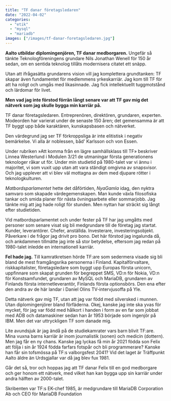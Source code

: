 ```yaml
---
title: "TF danar företagsledaren"
date: "2022-04-02"
categories: 
  - "etik"
  - "mysql"
  - "mariadb"
images: ["/images/tf-danar-foretagsledaren.jpg"]
---
```


__Aalto utbildar diplomingenjören, TF danar medborgaren.__ Ungefär så tänkte Teknologföreningens grundare Nils Jonathan Wenell för 150 år sedan, om en sentida teknolog tillåts modernisera citatet ett snäpp. 

Utan att ifrågasätta grundarens vision vill jag komplettera grundtanken: TF skapar även fundamentet för medlemmens yrkeskarriär. Jag kom till TF för att ha roligt och umgås med likasinnade. Jag fick intellektuellt tuggmotstånd och lärdomar för livet. 

__Men vad jag inte förstod förrän långt senare var att TF gav mig det nätverk som jag skulle bygga min karriär på.__

TF danar företagsledaren. Entreprenören, direktören, grundaren, experten. Modeorden har varierat under de senaste 150 åren; det gemensamma är att TF byggt upp både karaktären, kunskapsbasen och nätverket. 

Den värdegrund jag ser TF förkroppsliga är inte elitistisk i negativ bemärkelse. Vi alla är noblessen, båd' Karlsson och von Essen. 
 
Under rubriken »Att komma från en lägre samhällsklass till TF» beskriver Linnea Westerlund i Modulen 3/21 de utmaningar första generationens teknologer råkar ut för. Under min studietid på 1980-talet var vi ännu i majoritet, vi som vuxit upp utan att vara ständigt omgivna av snapsvisor. Och jag upplever att vi blev väl mottagna av dem med djupare rötter i teknologkulturen.

_Matbordsparlamentet_ hette det dåförtiden, _NyaGamla_ idag, den nyktra samvaro som skapade värdegemenskapen. Man kunde växla filosofiska tankar och smida planer för nästa övningsarbete eller sommarjobb. Jag tänkte mig att jag hade roligt för stunden. Men nyttan har sträckt sig långt efter studietiden.

Vid matbordsparlamentet och under fester på TF har jag umgåtts med personer som senare visat sig bli medgrundare till de företag jag startat. Kunder, leverantörer. Chefer, anställda. Investerare, investeringsobjekt. Påverkare i de frågor jag drivit pro bono. Det här förstod jag ingalunda då, och ankdammen tillmätte jag inte så stor betydelse, eftersom jag redan på 1980-talet inledde en internationell karriär.

__Fel hade jag.__ Till kamratkretsen hörde TF:are som sedermera visade sig bli bland de mest framgångsrika personerna i Finland. Kapitalförvaltare, riskkapitalister, företagsledare som byggt upp Europas första unicorn, uppfinnare som skapat grunden för begreppet SMS, VD:n för Nokia, VD:n för Konstsamfundet, grundaren av MySQL och MariaDB, grundaren av Finlands första internetleverantör, Finlands första optionsbörs. Den ena efter den andra av de här landar i Daniel Olins TV-intervjusoffa på Yle. 

Detta nätverk gav mig TF, utan att jag var född med silversked i munnen. Utan diplomingenjörer bland förfäderna. Okej, kanske jag inte ska yvas för mycket, för jag var född med hålkort i handen i form av en far som jobbat med ADB och datamaskiner sedan han år 1953 började som ingenjör på IBM. Men det var uttryckligen TF som danade mig.

Lite avundsjuk är jag ändå på de studiekamrater vars barn blivit TF:are. Mina vuxna barns karriär är inom journalistik (sonen) och medicin (dottern). Men jag får en ny chans. Kanske jag lyckas få min år 2021 födda son Felix att följa i sin år 1924 födda farfars fotspår och bli programmerare? Kanske han får sin tofsmössa på TF:s valborgsfest 2041? Vid det laget är Träffpunkt Aalto äldre än Urdsgjallar var då jag blev fux 1981. 

Går det så, tror och hoppas jag att TF danar Felix till en god medborgare och ger honom ett nätverk, med vilket han kan bygga upp sin karriär under andra hälften av 2000-talet.

Skribenten var TF:s EK-chef 1985, är medgrundare till MariaDB Corporation Ab och CEO för MariaDB Foundation
